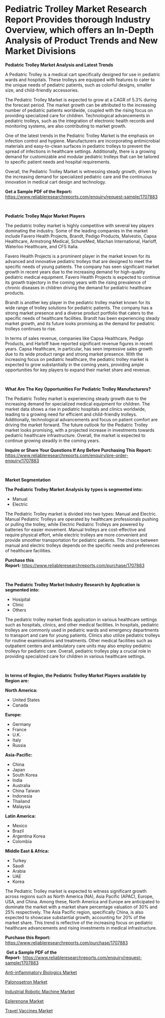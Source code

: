 <p><h1>Pediatric Trolley Market Research Report Provides thorough Industry Overview, which offers an In-Depth Analysis of Product Trends and New Market Divisions</h1></p><p><strong>Pediatric Trolley Market Analysis and Latest Trends</strong></p>
<p><p>A Pediatric Trolley is a medical cart specifically designed for use in pediatric wards and hospitals. These trolleys are equipped with features to cater to the unique needs of pediatric patients, such as colorful designs, smaller size, and child-friendly accessories.</p><p>The Pediatric Trolley Market is expected to grow at a CAGR of 5.3% during the forecast period. The market growth can be attributed to the increasing number of pediatric patients worldwide, coupled with the rising focus on providing specialized care for children. Technological advancements in pediatric trolleys, such as the integration of electronic health records and monitoring systems, are also contributing to market growth.</p><p>One of the latest trends in the Pediatric Trolley Market is the emphasis on infection control and hygiene. Manufacturers are incorporating antimicrobial materials and easy-to-clean surfaces in pediatric trolleys to prevent the spread of infections in healthcare settings. Additionally, there is a growing demand for customizable and modular pediatric trolleys that can be tailored to specific patient needs and hospital requirements.</p><p>Overall, the Pediatric Trolley Market is witnessing steady growth, driven by the increasing demand for specialized pediatric care and the continuous innovation in medical cart design and technology.</p></p>
<p><strong>Get a Sample PDF of the Report:&nbsp;</strong> <a href="https://www.reliableresearchreports.com/enquiry/request-sample/1707883">https://www.reliableresearchreports.com/enquiry/request-sample/1707883</a></p>
<p>&nbsp;</p>
<p><strong>Pediatric Trolley Major Market Players</strong></p>
<p><p>The pediatric trolley market is highly competitive with several key players dominating the industry. Some of the leading companies in the market include Favero Health Projects, Brandt, Pedigo Products, Malvestio, Capsa Healthcare, Armstrong Medical, SchureMed, Machan International, Harloff, Waterloo Healthcare, and CFS Italia.</p><p>Favero Health Projects is a prominent player in the market known for its advanced and innovative pediatric trolleys that are designed to meet the specific needs of young patients. The company has seen significant market growth in recent years due to the increasing demand for high-quality pediatric medical equipment. Favero Health Projects is expected to continue its growth trajectory in the coming years with the rising prevalence of chronic diseases in children driving the demand for pediatric healthcare products.</p><p>Brandt is another key player in the pediatric trolley market known for its wide range of trolley solutions for pediatric patients. The company has a strong market presence and a diverse product portfolio that caters to the specific needs of healthcare facilities. Brandt has been experiencing steady market growth, and its future looks promising as the demand for pediatric trolleys continues to rise.</p><p>In terms of sales revenue, companies like Capsa Healthcare, Pedigo Products, and Harloff have reported significant revenue figures in recent years. Capsa Healthcare, in particular, has seen impressive sales growth due to its wide product range and strong market presence. With the increasing focus on pediatric healthcare, the pediatric trolley market is expected to grow substantially in the coming years, providing ample opportunities for key players to expand their market share and revenue.</p></p>
<p>&nbsp;</p>
<p><strong>What Are The Key Opportunities For Pediatric Trolley Manufacturers?</strong></p>
<p><p>The Pediatric Trolley market is experiencing steady growth due to the increasing demand for specialized medical equipment for children. The market data shows a rise in pediatric hospitals and clinics worldwide, leading to a growing need for efficient and child-friendly trolleys. Additionally, technological advancements and focus on patient comfort are driving the market forward. The future outlook for the Pediatric Trolley market looks promising, with a projected increase in investments towards pediatric healthcare infrastructure. Overall, the market is expected to continue growing steadily in the coming years.</p></p>
<p><strong>Inquire or Share Your Questions If Any Before Purchasing This Report:</strong> <a href="https://www.reliableresearchreports.com/enquiry/pre-order-enquiry/1707883">https://www.reliableresearchreports.com/enquiry/pre-order-enquiry/1707883</a></p>
<p>&nbsp;</p>
<p><strong>Market Segmentation</strong></p>
<p><strong>The Pediatric Trolley Market Analysis by types is segmented into:</strong></p>
<p><ul><li>Manual</li><li>Electric</li></ul></p>
<p><p>The Pediatric Trolley market is divided into two types: Manual and Electric. Manual Pediatric Trolleys are operated by healthcare professionals pushing or pulling the trolley, while Electric Pediatric Trolleys are powered by batteries for easier movement. Manual trolleys are cost-effective and require physical effort, while electric trolleys are more convenient and provide smoother transportation for pediatric patients. The choice between manual and electric trolleys depends on the specific needs and preferences of healthcare facilities.</p></p>
<p><strong>Purchase this Report:&nbsp;</strong><a href="https://www.reliableresearchreports.com/purchase/1707883">https://www.reliableresearchreports.com/purchase/1707883</a></p>
<p>&nbsp;</p>
<p><strong>The Pediatric Trolley Market Industry Research by Application is segmented into:</strong></p>
<p><ul><li>Hosipital</li><li>Clinic</li><li>Others</li></ul></p>
<p><p>The pediatric trolley market finds application in various healthcare settings such as hospitals, clinics, and other medical facilities. In hospitals, pediatric trolleys are commonly used in pediatric wards and emergency departments to transport and care for young patients. Clinics also utilize pediatric trolleys for routine examinations and treatments. Other medical facilities such as outpatient centers and ambulatory care units may also employ pediatric trolleys for pediatric care. Overall, pediatric trolleys play a crucial role in providing specialized care for children in various healthcare settings.</p></p>
<p>&nbsp;</p>
<p><strong>In terms of Region, the Pediatric Trolley Market Players available by Region are:</strong></p>
<p>
    <p> <strong> North America: </strong>
        <ul>
            <li>United States</li>
            <li>Canada</li>
        </ul>
        </p> 
    <p> <strong> Europe: </strong>
        <ul>
            <li>Germany</li>
            <li>France</li>
            <li>U.K.</li>
            <li>Italy</li>
            <li>Russia</li>
        </ul>
        </p> 
    <p> <strong> Asia-Pacific: </strong>
        <ul>
            <li>China</li>
            <li>Japan</li>
            <li>South Korea</li>
            <li>India</li>
            <li>Australia</li>
            <li>China Taiwan</li>
            <li>Indonesia</li>
            <li>Thailand</li>
            <li>Malaysia</li>
        </ul>
        </p> 
    <p> <strong> Latin America: </strong>
        <ul>
            <li>Mexico</li>
            <li>Brazil</li>
            <li>Argentina Korea</li>
            <li>Colombia</li>
        </ul>
        </p> 
    <p> <strong> Middle East & Africa: </strong>
        <ul>
            <li>Turkey</li>
            <li>Saudi</li>
            <li>Arabia</li>
            <li>UAE</li>
            <li>Korea</li>
        </ul>
    </p>
    </p>
<p><p>The Pediatric Trolley market is expected to witness significant growth across regions such as North America (NA), Asia Pacific (APAC), Europe, USA, and China. Among these, North America and Europe are anticipated to dominate the market with a market share percentage valuation of 30% and 25% respectively. The Asia Pacific region, specifically China, is also expected to showcase substantial growth, accounting for 20% of the market share. This trend is reflective of the increasing focus on pediatric healthcare advancements and rising investments in medical infrastructure.</p></p>
<p><strong>Purchase this Report: </strong><a href="https://www.reliableresearchreports.com/purchase/1707883">https://www.reliableresearchreports.com/purchase/1707883</a></p>
<p>&nbsp;<strong>Get a Sample PDF of the Report:&nbsp;&nbsp;</strong><a href="https://www.reliableresearchreports.com/enquiry/request-sample/1707883">https://www.reliableresearchreports.com/enquiry/request-sample/1707883</a></p>
<p><strong></strong></p>
<p><p><a href="https://medium.com/@krish.reportprime/anti-inflammatory-biologics-market-trends-and-market-analysis-forecasted-for-period-2024-2031-8c5b071ba76f">Anti-inflammatory Biologics Market</a></p><p><a href="https://medium.com/@madiemoore67546/analyzing-palonosetron-market-global-industry-perspective-and-forecast-2024-to-2031-f34857b0b0e9">Palonosetron Market</a></p><p><a href="https://github.com/Whitneyboyettebo9kiw7yr13/Market-Research-Report-List-1/blob/main/industrial-robotic-machine-market.md">Industrial Robotic Machine Market</a></p><p><a href="https://medium.com/@v25590012/eplerenone-market-insight-market-trends-growth-forecasted-from-2024-to-2031-f69e31746b65">Eplerenone Market</a></p><p><a href="https://medium.com/@krish.reportprime/travel-vaccines-market-size-reveals-the-best-marketing-channels-in-global-industry-610f46049f4c">Travel Vaccines Market</a></p></p>
